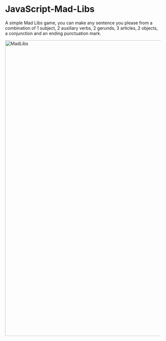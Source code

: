 # JavaScript-Mad-Libs
A simple Mad Libs game, you can make any sentence you please from a combination of 1 subject, 2 auxiliary verbs, 2 gerunds, 3 articles, 2 objects, a conjunction and an ending punctuation mark.


<img width="1907" height="956" alt="MadLibs" src="https://github.com/user-attachments/assets/204d6aa7-fc8b-478c-a79c-3a4fb2a32c44" />
